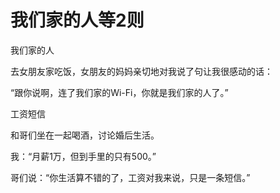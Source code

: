# 我们家的人等2则

我们家的人 

去女朋友家吃饭，女朋友的妈妈亲切地对我说了句让我很感动的话： 

“跟你说啊，连了我们家的Wi-Fi，你就是我们家的人了。” 

工资短信 

和哥们坐在一起喝酒，讨论婚后生活。 

我：“月薪1万，但到手里的只有500。” 

哥们说：“你生活算不错的了，工资对我来说，只是一条短信。”